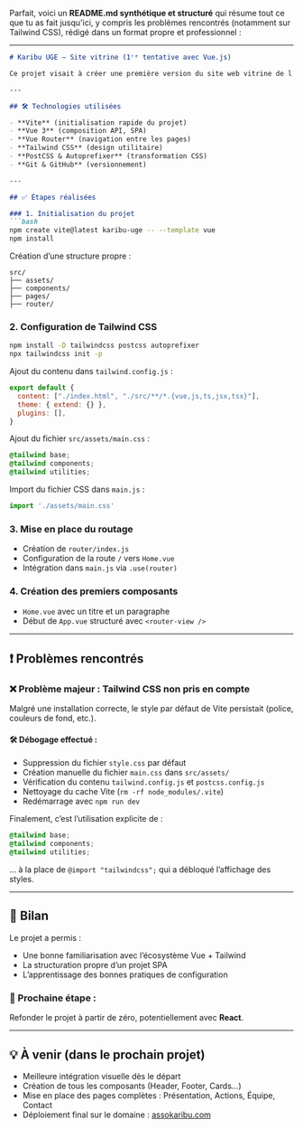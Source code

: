 Parfait, voici un **README.md synthétique et structuré** qui résume tout ce que tu as fait jusqu'ici, y compris les problèmes rencontrés (notamment sur Tailwind CSS), rédigé dans un format propre et professionnel :

---

````md
# Karibu UGE – Site vitrine (1ʳᵉ tentative avec Vue.js)

Ce projet visait à créer une première version du site web vitrine de l'association **Karibu UGE**, dans le cadre de l’apprentissage du développement frontend avec **Vue.js** et **Tailwind CSS**.

---

## 🛠️ Technologies utilisées

- **Vite** (initialisation rapide du projet)
- **Vue 3** (composition API, SPA)
- **Vue Router** (navigation entre les pages)
- **Tailwind CSS** (design utilitaire)
- **PostCSS & Autoprefixer** (transformation CSS)
- **Git & GitHub** (versionnement)

---

## ✅ Étapes réalisées

### 1. Initialisation du projet
```bash
npm create vite@latest karibu-uge -- --template vue
npm install
````

Création d’une structure propre :

```
src/
├── assets/
├── components/
├── pages/
├── router/
```

### 2. Configuration de Tailwind CSS

```bash
npm install -D tailwindcss postcss autoprefixer
npx tailwindcss init -p
```

Ajout du contenu dans `tailwind.config.js` :

```js
export default {
  content: ["./index.html", "./src/**/*.{vue,js,ts,jsx,tsx}"],
  theme: { extend: {} },
  plugins: [],
}
```

Ajout du fichier `src/assets/main.css` :

```css
@tailwind base;
@tailwind components;
@tailwind utilities;
```

Import du fichier CSS dans `main.js` :

```js
import './assets/main.css'
```

### 3. Mise en place du routage

* Création de `router/index.js`
* Configuration de la route `/` vers `Home.vue`
* Intégration dans `main.js` via `.use(router)`

### 4. Création des premiers composants

* `Home.vue` avec un titre et un paragraphe
* Début de `App.vue` structuré avec `<router-view />`

---

## ❗ Problèmes rencontrés

### ❌ Problème majeur : Tailwind CSS non pris en compte

Malgré une installation correcte, le style par défaut de Vite persistait (police, couleurs de fond, etc.).

#### 🛠️ Débogage effectué :

* Suppression du fichier `style.css` par défaut
* Création manuelle du fichier `main.css` dans `src/assets/`
* Vérification du contenu `tailwind.config.js` et `postcss.config.js`
* Nettoyage du cache Vite (`rm -rf node_modules/.vite`)
* Redémarrage avec `npm run dev`

Finalement, c’est l’utilisation explicite de :

```css
@tailwind base;
@tailwind components;
@tailwind utilities;
```

… à la place de `@import "tailwindcss";` qui a débloqué l’affichage des styles.

---

## 📌 Bilan

Le projet a permis :

* Une bonne familiarisation avec l’écosystème Vue + Tailwind
* La structuration propre d’un projet SPA
* L’apprentissage des bonnes pratiques de configuration

### 🔁 Prochaine étape :

Refonder le projet à partir de zéro, potentiellement avec **React**.

---

## 💡 À venir (dans le prochain projet)

* Meilleure intégration visuelle dès le départ
* Création de tous les composants (Header, Footer, Cards…)
* Mise en place des pages complètes : Présentation, Actions, Équipe, Contact
* Déploiement final sur le domaine : [assokaribu.com](https://assokaribu.com)
